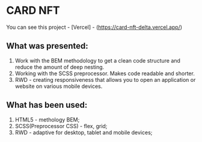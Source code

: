 # CARD NFT

You can see this project - [Vercel] - (https://card-nft-delta.vercel.app/)

## What was presented:

1. Work with the BEM methodology to get a clean code structure and reduce the amount of deep nesting.
2. Working with the SCSS preprocessor. Makes code readable and shorter.
3. RWD - creating responsiveness that allows you to open an application or website on various mobile devices.

## What has been used:

1. HTML5 - methology BEM;
2. SCSS(Preprocessor CSS) - flex, grid;
3. RWD - adaptive for desktop, tablet and mobile devices;
